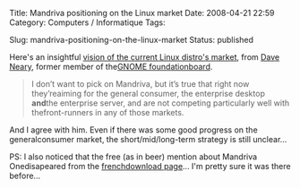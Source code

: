 Title: Mandriva positioning on the Linux market
Date: 2008-04-21 22:59
Category: Computers / Informatique
Tags:

Slug: mandriva-positioning-on-the-linux-market
Status: published

Here's an insightful [vision of the current Linux distro's market](\%22http://blogs.gnome.org/bolsh/2008/04/21/red-hat-novell-canonical-and-the-free-software-desktop\%22), from [Dave Neary](\%22http://blogs.gnome.org/bolsh\%22), former member of the[GNOME foundationboard](\%22http://foundation.gnome.org/about/\%22).

> I don’t want to pick on Mandriva, but it’s true that right now they’reaiming for the general consumer, the enterprise desktop **and**the enterprise server, and are not competing particularly well with thefront-runners in any of those markets.

And I agree with him. Even if there was some good progress on the generalconsumer market, the short/mid/long-term strategy is still unclear...

PS: I also noticed that the free (as in beer) mention about Mandriva Onedisapeared from the [frenchdownload page](\%22http://www.mandriva.com/fr\%22)... I'm pretty sure it was there before...
